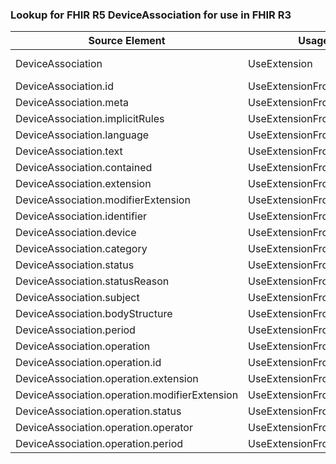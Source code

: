 ### Lookup for FHIR R5 DeviceAssociation for use in FHIR R3

| Source Element | Usage | Target |
| -------------- | ----- | ------ |
| DeviceAssociation | UseExtension | http://hl7.org/fhir/5.0/StructureDefinition/extension-DeviceAssociation |
| DeviceAssociation.id | UseExtensionFromAncestor | - |
| DeviceAssociation.meta | UseExtensionFromAncestor | - |
| DeviceAssociation.implicitRules | UseExtensionFromAncestor | - |
| DeviceAssociation.language | UseExtensionFromAncestor | - |
| DeviceAssociation.text | UseExtensionFromAncestor | - |
| DeviceAssociation.contained | UseExtensionFromAncestor | - |
| DeviceAssociation.extension | UseExtensionFromAncestor | - |
| DeviceAssociation.modifierExtension | UseExtensionFromAncestor | - |
| DeviceAssociation.identifier | UseExtensionFromAncestor | - |
| DeviceAssociation.device | UseExtensionFromAncestor | - |
| DeviceAssociation.category | UseExtensionFromAncestor | - |
| DeviceAssociation.status | UseExtensionFromAncestor | - |
| DeviceAssociation.statusReason | UseExtensionFromAncestor | - |
| DeviceAssociation.subject | UseExtensionFromAncestor | - |
| DeviceAssociation.bodyStructure | UseExtensionFromAncestor | - |
| DeviceAssociation.period | UseExtensionFromAncestor | - |
| DeviceAssociation.operation | UseExtensionFromAncestor | - |
| DeviceAssociation.operation.id | UseExtensionFromAncestor | - |
| DeviceAssociation.operation.extension | UseExtensionFromAncestor | - |
| DeviceAssociation.operation.modifierExtension | UseExtensionFromAncestor | - |
| DeviceAssociation.operation.status | UseExtensionFromAncestor | - |
| DeviceAssociation.operation.operator | UseExtensionFromAncestor | - |
| DeviceAssociation.operation.period | UseExtensionFromAncestor | - |
